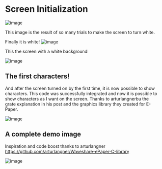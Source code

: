 

# Screen Initialization


![image](https://user-images.githubusercontent.com/25968721/77260017-95d7e800-6c5b-11ea-9ece-bd75f447266b.png)

This image is the result of so many trials to make the screen to turn white.

Finally it is white!
![image](https://user-images.githubusercontent.com/25968721/77261921-7a270e80-6c68-11ea-9b7b-a1b678f0d5b0.png)

This the screen with a white background

![image](https://user-images.githubusercontent.com/25968721/77262003-03d6dc00-6c69-11ea-9793-f876b80786c8.png)


## The first characters!

And after the screen turned on by the first time, it is now possible to show characters. 
This code was successfully integrated and now it is possible to show characters as I want
on the screen. Thanks to arturlangnerbu the grate explanation in his post and the graphics library 
they created for E-Paper.

![image](https://user-images.githubusercontent.com/25968721/77834247-bd2a2b80-7119-11ea-8aaf-d25a87daa721.png)


## A complete demo image

Inspiration and code boost thanks to arturlangner 
 https://github.com/arturlangner/Waveshare-ePaper-C-library

![image](https://user-images.githubusercontent.com/25968721/77941827-bf5ec800-7288-11ea-9eb0-99843cad2773.png)


